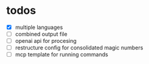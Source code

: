
# todos

-[x] multiple languages
-[ ] combined output file
-[ ] openai api for procesing
-[ ] restructure config for consolidated magic numbers
-[ ] mcp template for running commands